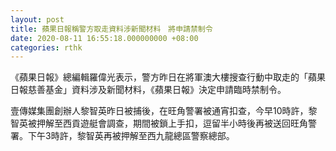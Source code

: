 ```yaml
---
layout: post
title: 蘋果日報稱警方取走資料涉新聞材料　將申請禁制令
date: 2020-08-11 16:55:18.000000000 +08:00
categories: rthk
---
```


《蘋果日報》總編輯羅偉光表示，警方昨日在將軍澳大樓搜查行動中取走的「蘋果日報慈善基金」資料涉及新聞材料，《蘋果日報》決定申請臨時禁制令。

壹傳媒集團創辦人黎智英昨日被捕後，在旺角警署被通宵扣查，今早10時許，黎智英被押解至西貢遊艇會調查，期間被鎖上手扣，逗留半小時後再被送回旺角警署。下午3時許，黎智英再被押解至西九龍總區警察總部。
